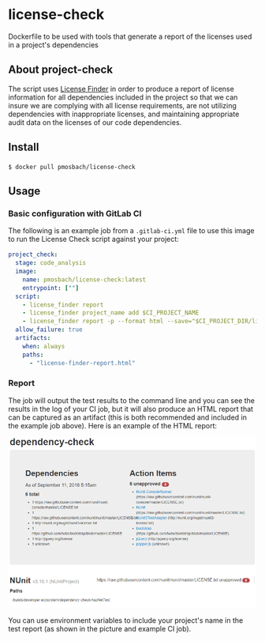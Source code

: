 # license-check

Dockerfile to be used with tools that generate a report of the licenses used in a project's dependencies

## About project-check

The script uses [License Finder](https://github.com/pivotal-legacy/LicenseFinder) in order to
produce a report of license information for all dependencies included in the project so that we
can insure we are complying with all license requirements, are not utilizing dependencies with
inappropriate licenses, and maintaining appropriate audit data on the licenses of our code
dependencies.

## Install

`$ docker pull pmosbach/license-check`

## Usage

### Basic configuration with GitLab CI

The following is an example job from a `.gitlab-ci.yml` file to use this image to run the License
Check script against your project:

```yml
project_check:
  stage: code_analysis
  image:
    name: pmosbach/license-check:latest
    entrypoint: [""]
  script:
    - license_finder report
    - license_finder project_name add $CI_PROJECT_NAME
    - license_finder report -p --format html --save="$CI_PROJECT_DIR/license-finder-report.html"
  allow_failure: true
  artifacts:
    when: always
    paths:
      - "license-finder-report.html"
```

### Report

The job will output the test results to the command line and you can see the results in the
log of your CI job, but it will also produce an HTML report that can be captured as an artifact
(this is both recommended and included in the example job above). Here is an example of the
HTML report:

![sample HTML report](docs/report_example.PNG)

You can use environment variables to include your project's name in the test report (as shown in
the picture and example CI job).

